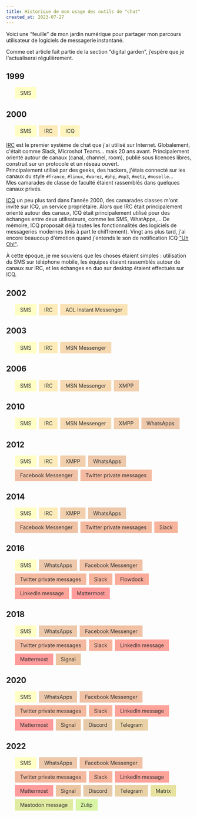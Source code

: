 ```yaml
---
title: Historique de mon usage des outils de "chat"
created_at: 2023-07-27
---
```


Voici une “feuille” de mon jardin numérique pour partager mon parcours utilisateur de logiciels de messagerie instantané.

Comme cet article fait partie de la section “digital garden”, j’espère que je l'actualiserai régulièrement.

<style>
.block {
  display: flex;
  gap: 0.5em;
  row-gap: 0.5em;
  flex-wrap: wrap;
}

.block LI {
  display: block;
  color: #333;
}

.block LI A {
  display: block;
  padding: 0.5em 1em;
  color: #333;
  text-decoration: none;
}

.block LI A:hover {
  text-decoration: underline;
}

/* Color build with https://www.learnui.design/tools/data-color-picker.html#divergent */
.sms {
  background-color: #fffec4;
}

.icq {
  background-color: #fef4be;
}

.irc {
  background-color: #fdebb9;
}

.aol {
  background-color: #fae2b5;
}

.msn {
  background-color: #f6d9b1;
}

.xmpp {
  background-color: #f2d0ae;
}

.whatsapp {
  background-color: #edc8ab;
}

.facebook {
  background-color: #f0c1a5;
}

.twitter {
  background-color: #f4baa0;
}

.slack {
  background-color: #f7b39c;
}

.flowdock {
  background-color: #faab9a;
}

.linkedin {
  background-color: #fda39a;
}

.mattermost {
  background-color: #ff9b9b;
}

.signal {
  background-color: #ebc4a1;
}

.discord {
  background-color: #e6caa9;
}

.telegram {
  background-color: #e9d1a5;
}

.zulip {
  background-color: #ead9a1;
}

.matrix {
  background-color: #e7e29f;
}

.mastodon {
  background-color: #e1eba0;
}

.zulip {
  background-color: #d8f5a3;
}

.foobar {
  background-color: #cbffa9;
}
</style>

## 1999

<ul class="block">
    <li class="sms"><a href="https://fr.wikipedia.org/wiki/Short_Message_Service">SMS</a></li>
</ul>

## 2000

<ul class="block">
    <li class="sms"><a href="https://fr.wikipedia.org/wiki/Short_Message_Service">SMS</a></li>
    <li class="irc"><a href="https://fr.wikipedia.org/wiki/Internet_Relay_Chat">IRC</a></li>
    <li class="icq"><a href="https://fr.wikipedia.org/wiki/ICQ">ICQ</a></li>
</ul>

<p><a href="https://fr.wikipedia.org/wiki/Internet_Relay_Chat">IRC</a> est le premier système de chat que j'ai utilisé
sur Internet. Globalement, c'était comme Slack, Microshot Teams… mais 20 ans avant. Principalement orienté autour de canaux (canal, channel, room), publié sous licences libres, construit sur un protocole et un réseau ouvert.<br />
Principalement utilisé par des geeks, des hackers, j'étais connecté sur les canaux du style <code>#france</code>,
  <code>#linux</code>, <code>#warez</code>, <code>#php</code>, <code>#mp3</code>, <code>#metz</code>,
  <code>#moselle</code>…<br />
Mes camarades de classe de faculté étaient rassemblés dans quelques canaux privés.</p>

<p><a href="https://fr.wikipedia.org/wiki/ICQ">ICQ</a> un peu plus tard dans l'année 2000, des camarades classes m'ont
invité sur ICQ, un service propriétaire. Alors que IRC était principalement orienté autour des canaux, ICQ était principalement utilisé pour
des échanges entre deux utilisateurs, comme les SMS, WhatApps,… De mémoire, ICQ proposait déjà toutes les
fonctionnalités des logiciels de messageries modernes (mis à part le chiffrement). Vingt ans plus tard, j'ai encore
  beaucoup d'émotion quand j'entends le son de notification ICQ <a href="https://www.youtube.com/watch?v=RhGHerssyk4">"Uh Oh!"</a>.</p>

<p>À cette époque, je me souviens que les choses étaient simples : utilisation du SMS sur téléphone mobile, les équipes
étaient rassemblés autour de canaux sur IRC, et les échanges en duo sur desktop étaient effectués sur ICQ.</p>

## 2002

<ul class="block">
    <li class="sms"><a href="https://fr.wikipedia.org/wiki/Short_Message_Service">SMS</a></li>
    <li class="irc"><a href="https://fr.wikipedia.org/wiki/Internet_Relay_Chat">IRC</a></li>
    <li class="aol"><a href="https://fr.wikipedia.org/wiki/AOL_Instant_Messenger">AOL Instant Messenger</a></li>
</ul>

## 2003

<ul class="block">
    <li class="sms"><a href="https://fr.wikipedia.org/wiki/Short_Message_Service">SMS</a></li>
    <li class="irc"><a href="https://fr.wikipedia.org/wiki/Internet_Relay_Chat">IRC</a></li>
    <li class="msn"><a href="https://fr.wikipedia.org/wiki/Windows_Live_Messenger">MSN Messenger</a></li>
</ul>

## 2006

<ul class="block">
    <li class="sms"><a href="https://fr.wikipedia.org/wiki/Short_Message_Service">SMS</a></li>
    <li class="irc"><a href="https://fr.wikipedia.org/wiki/Internet_Relay_Chat">IRC</a></li>
    <li class="msn"><a href="https://fr.wikipedia.org/wiki/Windows_Live_Messenger">MSN Messenger</a></li>
    <li class="xmpp"><a href="https://fr.wikipedia.org/wiki/Extensible_Messaging_and_Presence_Protocol">XMPP</a></li>
</ul>

## 2010

<ul class="block">
    <li class="sms"><a href="https://fr.wikipedia.org/wiki/Short_Message_Service">SMS</a></li>
    <li class="irc"><a href="https://fr.wikipedia.org/wiki/Internet_Relay_Chat">IRC</a></li>
    <li class="msn"><a href="https://fr.wikipedia.org/wiki/Windows_Live_Messenger">MSN Messenger</a></li>
    <li class="xmpp"><a href="https://fr.wikipedia.org/wiki/Extensible_Messaging_and_Presence_Protocol">XMPP</a></li>
    <li class="whatsapp"><a href="https://fr.wikipedia.org/wiki/WhatsApp">WhatsApps</a></li>
</ul>

## 2012

<ul class="block">
    <li class="sms"><a href="https://fr.wikipedia.org/wiki/Short_Message_Service">SMS</a></li>
    <li class="irc"><a href="https://fr.wikipedia.org/wiki/Internet_Relay_Chat">IRC</a></li>
    <li class="xmpp"><a href="https://fr.wikipedia.org/wiki/Extensible_Messaging_and_Presence_Protocol">XMPP</a></li>
    <li class="whatsapp"><a href="https://fr.wikipedia.org/wiki/WhatsApp">WhatsApps</a></li>
    <li class="facebook"><a href="https://fr.wikipedia.org/wiki/Facebook_Messenger">Facebook Messenger</a></li>
    <li class="twitter"><a href="https://fr.wikipedia.org/wiki/Twitter">Twitter private messages</a></li>
</ul>

## 2014

<ul class="block">
    <li class="sms"><a href="https://fr.wikipedia.org/wiki/Short_Message_Service">SMS</a></li>
    <li class="irc"><a href="https://fr.wikipedia.org/wiki/Internet_Relay_Chat">IRC</a></li>
    <li class="xmpp"><a href="https://fr.wikipedia.org/wiki/Extensible_Messaging_and_Presence_Protocol">XMPP</a></li>
    <li class="whatsapp"><a href="https://fr.wikipedia.org/wiki/WhatsApp">WhatsApps</a></li>
    <li class="facebook"><a href="https://fr.wikipedia.org/wiki/Facebook_Messenger">Facebook Messenger</a></li>
    <li class="twitter"><a href="https://fr.wikipedia.org/wiki/Twitter">Twitter private messages</a></li>
    <li class="slack"><a href="https://fr.wikipedia.org/wiki/Slack_(plateforme)">Slack</a></li>
</ul>

## 2016

<ul class="block">
    <li class="sms"><a href="https://fr.wikipedia.org/wiki/Short_Message_Service">SMS</a></li>
    <li class="whatsapp"><a href="https://fr.wikipedia.org/wiki/WhatsApp">WhatsApps</a></li>
    <li class="facebook"><a href="https://fr.wikipedia.org/wiki/Facebook_Messenger">Facebook Messenger</a></li>
    <li class="twitter"><a href="https://fr.wikipedia.org/wiki/Twitter">Twitter private messages</a></li>
    <li class="slack"><a href="https://fr.wikipedia.org/wiki/Slack_(plateforme)">Slack</a></li>
    <li class="flowdock"><a href="https://alternativeto.net/software/flowdock/about/">Flowdock</a></li>
    <li class="linkedin"><a href="https://fr.wikipedia.org/wiki/LinkedIn">LinkedIn message</a></li>
    <li class="mattermost"><a href="https://fr.wikipedia.org/wiki/Mattermost">Mattermost</a></li>
</ul>

## 2018

<ul class="block">
    <li class="sms"><a href="https://fr.wikipedia.org/wiki/Short_Message_Service">SMS</a></li>
    <li class="whatsapp"><a href="https://fr.wikipedia.org/wiki/WhatsApp">WhatsApps</a></li>
    <li class="facebook"><a href="https://fr.wikipedia.org/wiki/Facebook_Messenger">Facebook Messenger</a></li>
    <li class="twitter"><a href="https://fr.wikipedia.org/wiki/Twitter">Twitter private messages</a></li>
    <li class="slack"><a href="https://fr.wikipedia.org/wiki/Slack_(plateforme)">Slack</a></li>
    <li class="linkedin"><a href="https://fr.wikipedia.org/wiki/LinkedIn">LinkedIn message</a></li>
    <li class="mattermost"><a href="https://fr.wikipedia.org/wiki/Mattermost">Mattermost</a></li>
    <li class="signal"><a href="https://fr.wikipedia.org/wiki/Signal_(application)">Signal</a></li>
</ul>

## 2020

<ul class="block">
    <li class="sms"><a href="https://fr.wikipedia.org/wiki/Short_Message_Service">SMS</a></li>
    <li class="whatsapp"><a href="https://fr.wikipedia.org/wiki/WhatsApp">WhatsApps</a></li>
    <li class="facebook"><a href="https://fr.wikipedia.org/wiki/Facebook_Messenger">Facebook Messenger</a></li>
    <li class="twitter"><a href="https://fr.wikipedia.org/wiki/Twitter">Twitter private messages</a></li>
    <li class="slack"><a href="https://fr.wikipedia.org/wiki/Slack_(plateforme)">Slack</a></li>
    <li class="linkedin"><a href="https://fr.wikipedia.org/wiki/LinkedIn">LinkedIn message</a></li>
    <li class="mattermost"><a href="https://fr.wikipedia.org/wiki/Mattermost">Mattermost</a></li>
    <li class="signal"><a href="https://fr.wikipedia.org/wiki/Signal_(application)">Signal</a></li>
    <li class="discord"><a href="https://fr.wikipedia.org/wiki/Discord_(logiciel)">Discord</a></li>
    <li class="telegram"><a href="https://fr.wikipedia.org/wiki/Telegram_(application)">Telegram</a></li>
</ul>

## 2022

<ul class="block">
    <li class="sms"><a href="https://fr.wikipedia.org/wiki/Short_Message_Service">SMS</a></li>
    <li class="whatsapp"><a href="https://fr.wikipedia.org/wiki/WhatsApp">WhatsApps</a></li>
    <li class="facebook"><a href="https://fr.wikipedia.org/wiki/Facebook_Messenger">Facebook Messenger</a></li>
    <li class="twitter"><a href="https://fr.wikipedia.org/wiki/Twitter">Twitter private messages</a></li>
    <li class="slack"><a href="https://fr.wikipedia.org/wiki/Slack_(plateforme)">Slack</a></li>
    <li class="linkedin"><a href="https://fr.wikipedia.org/wiki/LinkedIn">LinkedIn message</a></li>
    <li class="mattermost"><a href="https://fr.wikipedia.org/wiki/Mattermost">Mattermost</a></li>
    <li class="signal"><a href="https://fr.wikipedia.org/wiki/Signal_(application)">Signal</a></li>
    <li class="discord"><a href="https://fr.wikipedia.org/wiki/Discord_(logiciel)">Discord</a></li>
    <li class="telegram"><a href="https://fr.wikipedia.org/wiki/Telegram_(application)">Telegram</a></li>
    <li class="matrix"><a href="https://fr.wikipedia.org/wiki/Matrix_(protocole)">Matrix</a></li>
    <li class="mastodon"><a href="https://fr.wikipedia.org/wiki/Mastodon_(r%C3%A9seau_social)">Mastodon message</a></li>
    <li class="zulip"><a href="https://en.wikipedia.org/wiki/Zulip">Zulip</a></li>
</ul>
